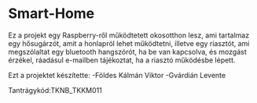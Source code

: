 # Smart-Home
Ez a projekt egy Raspberry-ről működtetett okosotthon lesz, ami tartalmaz egy hősugárzót, amit a honlapról lehet működtetni, illetve
egy riasztót, ami megszólaltat egy bluetooth hangszórót, ha be van kapcsolva, és mozgást érzékel, ráadásul e-mailben tájékoztat, ha
a riasztó működésbe lépett.

Ezt a projektet készítette:
-Földes Kálmán Viktor
-Gvárdián Levente

Tantrágykód:TKNB_TKKM011
